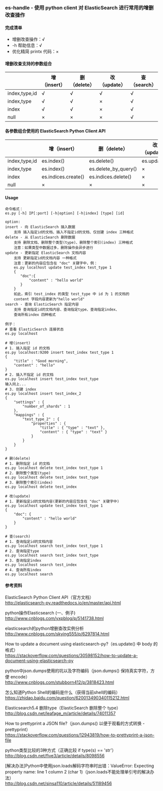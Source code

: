 ### es-handle - 使用 python client 对 ElasticSearch 进行常用的增删改查操作

#### 完成清单
* 增删改查操作：√ 
* -h 帮助信息：√
* 优化精简 printx 代码：×


#### 增删改查支持的参数组合


| | 增（insert） | 删（delete） | 改（update） | 查（search） |
| -------- | -------- | -------- | -------- | -------- |
| index,type,id | √     | √     | √     | √     |
| index,type    | √     | √     | ×     | √     |
| index         | √     | √     | ×     | √     |
| null          | ×     | ×     | ×     | √     |

    
#### 各参数组合使用的 ElasticSearch Python Client API

| | 增（insert） | 删（delete）       | 改（update） | 查（search） |
| -------- | -------- | -------------| -------- | -------- |
| index,type,id | es.index()         | es.delete()          | es.update() | es.get()    |
| index,type    | es.index()         | es.delete_by_query() | ×           | es.search() |
| index         | es.indices.create()| es.indices.delete()  | ×           | es.search() |
| null          | ×                  | ×                    | ×           | es.search() |

#### Usage
```
命令格式：
es.py [-h] IP[:port] [-h|option] [-h|index] [type] [id]

option:
insert - 向 ElasticSearch 插入数据
    支持 插入指定id的文档、插入不指定id的文档、仅创建 index 三种格式
delete - 从 ElasticSearch 删除数据
    支持 删除文档、删除整个类型(type)、删除整个索引(index) 三种格式
    注意：如果类型中数据过多，删除操作会异步进行
update - 更新指定 ElasticSearch 文档内容
    支持 更新指定id的文档内容 一种格式
    注意：更新的内容应包含在 "doc" 关键字中，例：
    es.py localhost update test_index test_type 1
    {
       "doc":{
           "content" : "hello world"
       }
    }
    如此，索引 test_index 的类型 test_type 中 id 为 1 的文档的
    content 字段内容更新为"hello world"
search - 查询 ElasticSearch 指定内容
    支持 查询指定id的文档内容、查询指定type、查询指定index、
    查询所有index 四种格式

例子：
# 查看 ElasticSearch 连接状态
es.py localhost

# 增(insert)
# 1. 插入指定 id 的文档
es.py localhost:9200 insert test_index test_type 1
{
    "title" : "Good morning",
    "content" : "hello"
}
# 2. 插入不指定 id 的文档
es.py localhost insert test_index test_type
输入同上...
# 3. 创建 index
es.py localhost insert test_index_2
{
    "settings" : {
        "number_of_shards" : 1
    },
    "mappings" : {
        "test_type_2" : {
            "properties" : {
                "title" : { "type" : "text" },
                "content" : { "type" : "text" }
            }
        }
    }
}

# 删(delete)
# 1. 删除指定 id 的文档
es.py localhost delete test_index test_type 1
# 2. 删除整个类型(type)
es.py localhost delete test_index test_type
# 3. 删除整个索引(index)
es.py localhost delete test_index

# 改(update)
# 1. 更新指定id的文档内容(更新的内容应包含在 "doc" 关键字中)
es.py localhost update test_index test_type 1
{
    "doc": {
        "content" : "hello world"
    }
}

# 查(search)
# 1. 查询指定id的文档内容
es.py localhost search test_index test_type 1
# 2. 查询指定type
es.py localhost search test_index test_type
# 3. 查询指定index
es.py localhost search test_index
# 4. 查询所有index
es.py localhost search
```

#### 参考资料
ElasticSearch Python Client API（官方文档）  
http://elasticsearch-py.readthedocs.io/en/master/api.html

python操作Elasticsearch (一、例子)  
http://www.cnblogs.com/yxpblog/p/5141738.html

elasticsearch的python增删查改实例分析  
http://www.cnblogs.com/skying555/p/6297814.html

How to update a document using elasticsearch-py?（es.update() 中 body 的格式）  
https://stackoverflow.com/questions/30598152/how-to-update-a-document-using-elasticsearch-py

python中json.dumps使用的坑以及字符编码（json.dumps() 保持真实字符，方便 encode）  
http://www.cnblogs.com/stubborn412/p/3818423.html

怎么知道Python Shell的编码是什么（获得当前shell的编码）  
https://zhidao.baidu.com/question/620013490340115212.html

Elasticsearch5.4 删除type（ElasticSearch 删除整个 type）  
http://blog.csdn.net/leafage_m/article/details/74011357

How to prettyprint a JSON file?（json.dumps() 以便于观看的方式转换 - prettyprint）  
https://stackoverflow.com/questions/12943819/how-to-prettyprint-a-json-file

python类型比较的3种方式（正确比较 if type(s) == 'str'）  
http://blog.csdn.net/five3/article/details/8098556

[解决办法]Python中使用json.loads解码字符串时出错：ValueError: Expecting property name: line 1 column 2 (char 1)（json.loads不能处理单引号的解决办法）  
http://blog.csdn.net/sinsa110/article/details/51189456





